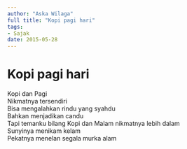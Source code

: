 ```yaml
---
author: "Aska Wilaga"
full title: "Kopi pagi hari"
tags:
- Sajak
date: 2015-05-28
---
```


# Kopi pagi hari

Kopi dan Pagi  
Nikmatnya tersendiri  
Bisa mengalahkan rindu yang syahdu  
Bahkan menjadikan candu  
Tapi temanku bilang Kopi dan Malam nikmatnya lebih dalam  
Sunyinya menikam kelam  
Pekatnya menelan segala murka alam